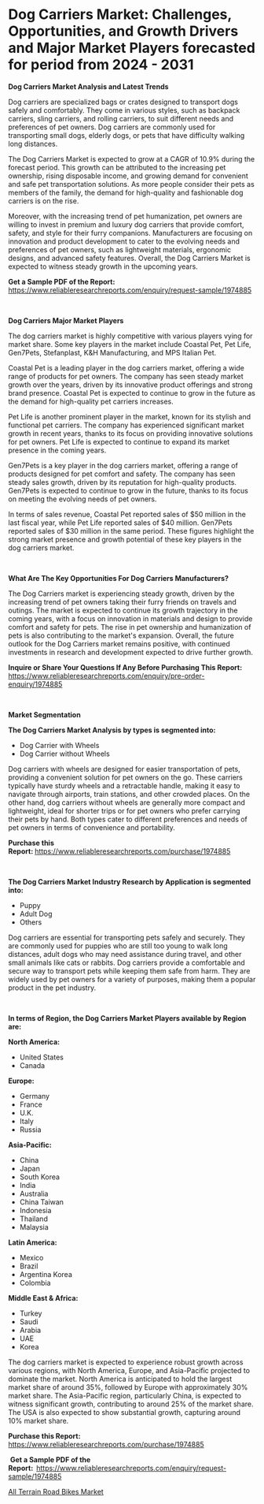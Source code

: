 <p><h1>Dog Carriers Market: Challenges, Opportunities, and Growth Drivers and Major Market Players forecasted for period from 2024 - 2031</h1></p><p><strong>Dog Carriers Market Analysis and Latest Trends</strong></p>
<p><p>Dog carriers are specialized bags or crates designed to transport dogs safely and comfortably. They come in various styles, such as backpack carriers, sling carriers, and rolling carriers, to suit different needs and preferences of pet owners. Dog carriers are commonly used for transporting small dogs, elderly dogs, or pets that have difficulty walking long distances.</p><p>The Dog Carriers Market is expected to grow at a CAGR of 10.9% during the forecast period. This growth can be attributed to the increasing pet ownership, rising disposable income, and growing demand for convenient and safe pet transportation solutions. As more people consider their pets as members of the family, the demand for high-quality and fashionable dog carriers is on the rise.</p><p>Moreover, with the increasing trend of pet humanization, pet owners are willing to invest in premium and luxury dog carriers that provide comfort, safety, and style for their furry companions. Manufacturers are focusing on innovation and product development to cater to the evolving needs and preferences of pet owners, such as lightweight materials, ergonomic designs, and advanced safety features. Overall, the Dog Carriers Market is expected to witness steady growth in the upcoming years.</p></p>
<p><strong>Get a Sample PDF of the Report:&nbsp;</strong> <a href="https://www.reliableresearchreports.com/enquiry/request-sample/1974885">https://www.reliableresearchreports.com/enquiry/request-sample/1974885</a></p>
<p>&nbsp;</p>
<p><strong>Dog Carriers Major Market Players</strong></p>
<p><p>The dog carriers market is highly competitive with various players vying for market share. Some key players in the market include Coastal Pet, Pet Life, Gen7Pets, Stefanplast, K&H Manufacturing, and MPS Italian Pet. </p><p>Coastal Pet is a leading player in the dog carriers market, offering a wide range of products for pet owners. The company has seen steady market growth over the years, driven by its innovative product offerings and strong brand presence. Coastal Pet is expected to continue to grow in the future as the demand for high-quality pet carriers increases.</p><p>Pet Life is another prominent player in the market, known for its stylish and functional pet carriers. The company has experienced significant market growth in recent years, thanks to its focus on providing innovative solutions for pet owners. Pet Life is expected to continue to expand its market presence in the coming years.</p><p>Gen7Pets is a key player in the dog carriers market, offering a range of products designed for pet comfort and safety. The company has seen steady sales growth, driven by its reputation for high-quality products. Gen7Pets is expected to continue to grow in the future, thanks to its focus on meeting the evolving needs of pet owners.</p><p>In terms of sales revenue, Coastal Pet reported sales of $50 million in the last fiscal year, while Pet Life reported sales of $40 million. Gen7Pets reported sales of $30 million in the same period. These figures highlight the strong market presence and growth potential of these key players in the dog carriers market.</p></p>
<p>&nbsp;</p>
<p><strong>What Are The Key Opportunities For Dog Carriers Manufacturers?</strong></p>
<p><p>The Dog Carriers market is experiencing steady growth, driven by the increasing trend of pet owners taking their furry friends on travels and outings. The market is expected to continue its growth trajectory in the coming years, with a focus on innovation in materials and design to provide comfort and safety for pets. The rise in pet ownership and humanization of pets is also contributing to the market's expansion. Overall, the future outlook for the Dog Carriers market remains positive, with continued investments in research and development expected to drive further growth.</p></p>
<p><strong>Inquire or Share Your Questions If Any Before Purchasing This Report:</strong> <a href="https://www.reliableresearchreports.com/enquiry/pre-order-enquiry/1974885">https://www.reliableresearchreports.com/enquiry/pre-order-enquiry/1974885</a></p>
<p>&nbsp;</p>
<p><strong>Market Segmentation</strong></p>
<p><strong>The Dog Carriers Market Analysis by types is segmented into:</strong></p>
<p><ul><li>Dog Carrier with Wheels</li><li>Dog Carrier without Wheels</li></ul></p>
<p><p>Dog carriers with wheels are designed for easier transportation of pets, providing a convenient solution for pet owners on the go. These carriers typically have sturdy wheels and a retractable handle, making it easy to navigate through airports, train stations, and other crowded places. On the other hand, dog carriers without wheels are generally more compact and lightweight, ideal for shorter trips or for pet owners who prefer carrying their pets by hand. Both types cater to different preferences and needs of pet owners in terms of convenience and portability.</p></p>
<p><strong>Purchase this Report:&nbsp;</strong><a href="https://www.reliableresearchreports.com/purchase/1974885">https://www.reliableresearchreports.com/purchase/1974885</a></p>
<p>&nbsp;</p>
<p><strong>The Dog Carriers Market Industry Research by Application is segmented into:</strong></p>
<p><ul><li>Puppy</li><li>Adult Dog</li><li>Others</li></ul></p>
<p><p>Dog carriers are essential for transporting pets safely and securely. They are commonly used for puppies who are still too young to walk long distances, adult dogs who may need assistance during travel, and other small animals like cats or rabbits. Dog carriers provide a comfortable and secure way to transport pets while keeping them safe from harm. They are widely used by pet owners for a variety of purposes, making them a popular product in the pet industry.</p></p>
<p>&nbsp;</p>
<p><strong>In terms of Region, the Dog Carriers Market Players available by Region are:</strong></p>
<p>
    <p> <strong> North America: </strong>
        <ul>
            <li>United States</li>
            <li>Canada</li>
        </ul>
        </p> 
    <p> <strong> Europe: </strong>
        <ul>
            <li>Germany</li>
            <li>France</li>
            <li>U.K.</li>
            <li>Italy</li>
            <li>Russia</li>
        </ul>
        </p> 
    <p> <strong> Asia-Pacific: </strong>
        <ul>
            <li>China</li>
            <li>Japan</li>
            <li>South Korea</li>
            <li>India</li>
            <li>Australia</li>
            <li>China Taiwan</li>
            <li>Indonesia</li>
            <li>Thailand</li>
            <li>Malaysia</li>
        </ul>
        </p> 
    <p> <strong> Latin America: </strong>
        <ul>
            <li>Mexico</li>
            <li>Brazil</li>
            <li>Argentina Korea</li>
            <li>Colombia</li>
        </ul>
        </p> 
    <p> <strong> Middle East & Africa: </strong>
        <ul>
            <li>Turkey</li>
            <li>Saudi</li>
            <li>Arabia</li>
            <li>UAE</li>
            <li>Korea</li>
        </ul>
    </p>
    </p>
<p><p>The dog carriers market is expected to experience robust growth across various regions, with North America, Europe, and Asia-Pacific projected to dominate the market. North America is anticipated to hold the largest market share of around 35%, followed by Europe with approximately 30% market share. The Asia-Pacific region, particularly China, is expected to witness significant growth, contributing to around 25% of the market share. The USA is also expected to show substantial growth, capturing around 10% market share.</p></p>
<p><strong>Purchase this Report: </strong><a href="https://www.reliableresearchreports.com/purchase/1974885">https://www.reliableresearchreports.com/purchase/1974885</a></p>
<p>&nbsp;<strong>Get a Sample PDF of the Report:&nbsp;&nbsp;</strong><a href="https://www.reliableresearchreports.com/enquiry/request-sample/1974885">https://www.reliableresearchreports.com/enquiry/request-sample/1974885</a></p>
<p><strong></strong></p>
<p><p><a href="https://frill-swim-3cd.notion.site/All-Terrain-Road-Bikes-Market-Insights-Market-Players-and-Forecast-Till-2031-3a43905d09774ae19ce21f98cd8507b6">All Terrain Road Bikes Market</a></p></p>